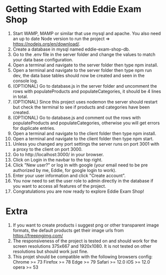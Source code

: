 # Getting Started with Eddie Exam Shop

1. Start WAMP, MAMP or similar that use mysql and apache. You also need an up to date Node version to run the project => https://nodejs.org/en/download/.
2. Create a database in mysql named eddie-exam-shop-db.
3. Go to the .env file in the server folder and change the values to match your data base configuration.
4. Open a terminal and navigate to the server folder then type npm install.
5. Open a terminal and navigate to the server folder then type npm run dev, the data base tables should now be created and seen in the console log.
6. (OPTIONAL) Go to database.js in the server folder and uncomment the rows with populateProducts and populateCategories, it should be 4 lines in total.
7. (OPTIONAL) Since this project uses nodemon the server should restart but check the terminal to see if products and categories have been created.
8. (OPTIONAL) Go to database.js and comment out the rows with populateProducts and populateCategories, otherwise you will get errors for duplicate entries.
9. Open a terminal and navigate to the client folder then type npm install.
10. Open a terminal and navigate to the client folder then type npm start.
11. Unless you changed any port settings the server runs on port 3001 with a proxy to the client on port 3000. 
12. Go to http://localhost:3000/ in your browser.
13. Click on Login in the navbar to the top right.
14. Click "New user?" or log in with google (your email need to be pre authorized by me, Eddie, for google login to work).
15. Enter your user information and click "Create account".
16. You now need to set the user role to admin directly in the database if you want to access all features of the project.
17. Congratulations you are now ready to explore Eddie Exam Shop!

# Extra

1. If you want to create products i suggest png or other transparent image formats, the default products get their image urls from https://freepngimg.com/
2. The responsiveness of the project is tested on and should work for the screen resolutions 375x667 and 1920x1080. It is not tested on other resolutions but should work just fine.
3. This projet should be compatible with the following browsers config: 
    Chrome >= 73
    Firefox >= 78
    Edge >= 79
    Safari >= 12.0
    iOS >= 12.0
    opera >= 53